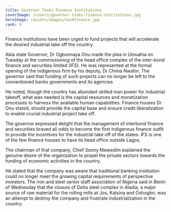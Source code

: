 ```yaml
---
title: Governor Tasks Finance Institutions
coverImage: /covers/governor-tasks-finance-institutions.jpg
heroImage: /assets/images/taskfinance.jpg
rank: 9
---
```


Finance institutions have been urged to fund projects that will accelerate the desired industrial take off the country.

Abia state Governor, Dr Ogbonnaya Onu made the plea in Umuahia on Tuesday at the commissioning of the head office complex of the inter-bond finance and securities limited (IFS). He was represented at the formal opening of the indigenous firm by his deputy, Dr Chima Nwafor. The governor said that funding of such projects can no longer be left to the conventioned banks governments and its agencies

He noted, though the country has abundant skilled man power for industrial takeoff, what was needed is the capital resources and monetization processes to harness the available human capabilities. Finance houses Dr Onu stated, should provide the capital base and ensure credit liberalization to enable crucial industrial project take off.

The governor expressed delight that the management of interbond finance and securities braved all odds to become the first indigenous finance outfit to provide the incentives for the industrial take off of the states. IFS is one of the few finance houses to have its head office outside Lagos.

The chairman of that company, Chief Sonny Nlewedim explained the genuine desire of the organization to propel the private sectors towards the funding of economic activities in the country.

He stated that the company was aware that traditional banking institution could no longer meet the growing capital requirements of perspective investors. The iron and steel senior staff association of Nigeria said in Benin of Wednesday that the closure of Delta steel complex in Aladia, a major source of raw material for the rolling mills at Jos, Katsina and Oshogbo, was an attempt to destroy the company and frustrate industrialization in the country.
